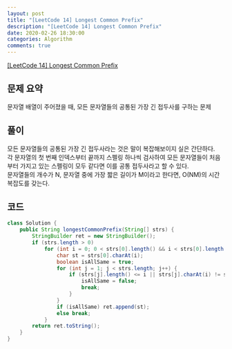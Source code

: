 ```yaml
---
layout: post
title: "[LeetCode 14] Longest Common Prefix"
description: "[LeetCode 14] Longest Common Prefix"
date: 2020-02-26 18:30:00
categories: Algorithm
comments: true
---
```

[[LeetCode 14] Longest Common Prefix](https://leetcode.com/problems/longest-common-prefix/)

## 문제 요약

문자열 배열이 주어졌을 때, 모든 문자열들의 공통된 가장 긴 접두사를 구하는 문제

## 풀이

모든 문자열들의 공통된 가장 긴 접두사라는 것은 말이 복잡해보이지 실은 간단하다.  
각 문자열의 첫 번째 인덱스부터 끝까지 스펠링 하나씩 검사하여 모든 문자열들이 처음부터 가지고 있는 스펠링이 모두 같다면 이를 공통 접두사라고 할 수 있다.  
문자열들의 개수가 N, 문자열 중에 가장 짧은 길이가 M이라고 한다면, O(NM)의 시간복잡도를 갖는다.

## 코드

```Java
class Solution {
    public String longestCommonPrefix(String[] strs) {
        StringBuilder ret = new StringBuilder();
        if (strs.length > 0)
            for (int i = 0; 0 < strs[0].length() && i < strs[0].length(); i++) {
                char st = strs[0].charAt(i);
                boolean isAllSame = true;
                for (int j = 1; j < strs.length; j++) {
                    if (strs[j].length() <= i || strs[j].charAt(i) != st) {
                        isAllSame = false;
                        break;
                    }
                }
                if (isAllSame) ret.append(st);
                else break;
            }
        return ret.toString();
    }
}
```